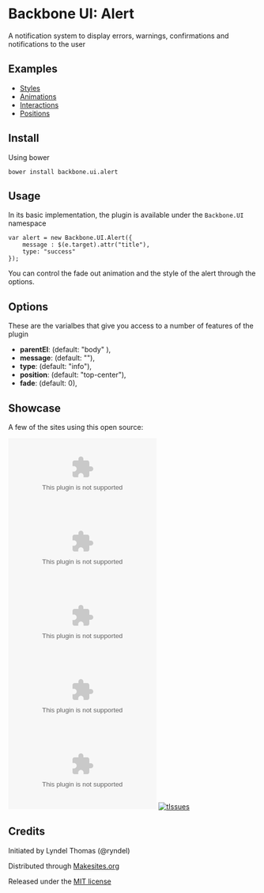 # Backbone UI: Alert

A notification system to display errors, warnings, confirmations and notifications to the user


## Examples

* [Styles](http://rawgithub.com/backbone-ui/alert/master/examples/styles.html)
* [Animations](http://rawgithub.com/backbone-ui/alert/master/examples/animations.html)
* [Interactions](http://rawgithub.com/backbone-ui/alert/master/examples/interactions.html)
* [Positions](http://rawgithub.com/backbone-ui/alert/master/examples/positions.html)


## Install

Using bower
```
bower install backbone.ui.alert
```

## Usage
In its basic implementation, the plugin is available under the ```Backbone.UI``` namespace
```
var alert = new Backbone.UI.Alert({
	message : $(e.target).attr("title"),
	type: "success"
});
```
You can control the fade out animation and the style of the alert through the options.


## Options

These are the varialbes that give you access to a number of features of the plugin

* **parentEl**: (default: "body" ),
* **message**: (default: ""),
* **type**: (default: "info"),
* **position**: (default: "top-center"),
* **fade**: (default: 0),


## Showcase

A few of the sites using this open source:

[![Cloudvisio](http://appicon.makesit.es/cloudvisio.com)](http://cloudvisio.com)
[![Roomchecking](http://appicon.makesit.es/roomchecking.com)](http://roomchecking.com)
[![CRUDr](http://appicon.makesit.es/crudr.com)](http://crudr.com)
[![GoCollab](http://appicon.makesit.es/gocollab.com)](http://gocollab.com)
[![Chiiv](http://appicon.makesit.es/chiiv.com)](http://chiiv.com)
[![tIssues](http://appicon.makesit.es/tissues.kdiweb.net)](http://apps.facebook.com/tissues)


## Credits

Initiated by Lyndel Thomas (@ryndel)

Distributed through [Makesites.org](http://makesites.org)

Released under the [MIT license](http://makesites.org/licenses/MIT)
